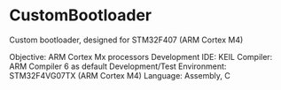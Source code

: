 # CustomBootloader
Custom bootloader, designed for STM32F407 (ARM Cortex M4)

Objective: ARM Cortex Mx processors
Development IDE: KEIL
Compiler: ARM Compiler 6 as default
Development/Test Environment: STM32F4VG07TX (ARM Cortex M4)
Language: Assembly, C
